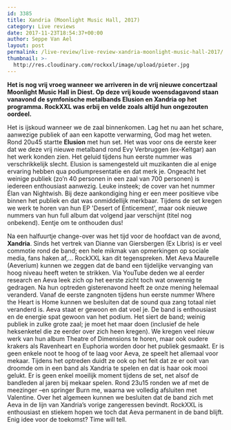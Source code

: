 ```yaml
---
id: 3385
title: Xandria (Moonlight Music Hall, 2017)
category: Live reviews
date: 2017-11-23T18:54:37+00:00
author: Seppe Van Ael
layout: post
permalink: /live-review/live-review-xandria-moonlight-music-hall-2017/
thumbnail: >-
  http://res.cloudinary.com/rockxxl/image/upload/pieter.jpg
---
```

**Het is nog vrij vroeg wanneer we arriveren in de vrij nieuwe concertzaal Moonlight Music Hall in Diest. Op deze vrij koude woensdagavond staan vanavond de symfonische metalbands Elusion en Xandria op het programma. RockXXL was erbij en velde zoals altijd hun ongezouten oordeel.**

Het is ijskoud wanneer we de zaal binnenkomen. Lag het nu aan het schare, aanwezige publiek of aan een kapotte verwarming, God mag het weten. Rond 20u45 startte **Elusion** met hun set. Het was voor ons de eerste keer dat we deze vrij nieuwe metalband rond Evy Verbruggen (ex-Keltgar) aan het werk konden zien. Het geluid tijdens hun eerste nummer was verschrikkelijk slecht. Elusion is samengesteld uit muzikanten die al enige ervaring hebben qua podiumpresentatie en dat merk je. Ongeacht het weinige publiek (zo’n 40 personen in een zaal van 700 personen) is iedereen enthousiast aanwezig. Leuke insteek; de cover van het nummer Élan van Nightwish. Bij deze aankondiging hing er een meer positieve vibe binnen het publiek en dat was onmiddellijk merkbaar. Tijdens de set kregen we werk te horen van hun EP 'Desert of Enticement', maar ook nieuwe nummers van hun full album dat volgend jaar verschijnt (titel nog onbekend). Eentje om te onthouden dus!

Na een halfuurtje change-over was het tijd voor de hoofdact van de avond, **Xandria**. Sinds het vertrek van Dianne van Giersbergen (Ex Libris) is er veel commotie rond de band; een hele mikmak van opmerkingen op sociale media, fans haken af,… RockXXL kan dit tegenspreken. Met Aeva Maurelle (Aeverium) kunnen we zeggen dat de band een tijdelijke vervanging van hoog niveau heeft weten te strikken. Via YouTube deden we al eerder research en Aeva leek zich op het eerste zicht toch wat onwennig te gedragen. Na hun optreden gisterenavond heeft ze onze mening helemaal veranderd. Vanaf de eerste zangnoten tijdens hun eerste nummer Where the Heart is Home kunnen we besluiten dat de sound qua zang totaal niet veranderd is. Aeva staat er gewoon en dat voel je. De band is enthousiast en de energie spat gewoon van het podium. Het siert de band; weinig publiek in zulke grote zaal; je moet het maar doen (inclusief de hele heksenketel die ze eerder over zich heen kregen). We kregen veel nieuw werk van hun album Theatre of Dimensions te horen, maar ook oudere krakers als Ravenheart en Euphoria worden door het publiek gesmaakt. Er is geen enkele noot te hoog of te laag voor Aeva, ze speelt het allemaal voor mekaar. Tijdens het optreden duidt ze ook op het feit dat ze er ooit van droomde om in een band als Xandria te spelen en dat is haar ook mooi gelukt. Er is geen enkel moeilijk moment tijdens de set, net alsof de bandleden al jaren bij mekaar spelen. Rond 23u15 ronden we af met de meezinger –en springer Burn me, waarna we volledig afsluiten met Valentine. Over het algemeen kunnen we besluiten dat de band zich met Aeva in de lijn van Xandria’s vorige zangeressen bevindt. RockXXL is enthousiast en stiekem hopen we toch dat Aeva permanent in de band blijft. Enig idee voor de toekomst? Time will tell.